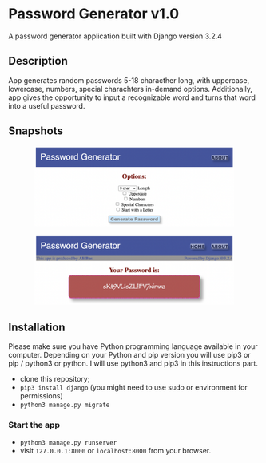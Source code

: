 # Password Generator v1.0

A password generator application built with Django version 3.2.4

## Description

App generates random passwords 5-18 characther long, with uppercase, lowercase, numbers, special charachters in-demand options.
Additionally, app gives the opportunity to input a recognizable word and turns that word into a useful password.

## Snapshots

<p align="center">
<img src="https://raw.githubusercontent.com/alibas01/pass_gen_django/main/pass_gen/static/images/home.png" width="400" height="auto" />
</p>

<p align="center">
<img src="https://raw.githubusercontent.com/alibas01/pass_gen_django/main/pass_gen/static/images/pass.png" width="400" height="auto" />
</p>

## Installation

Please make sure you have Python programming language available in your computer.
Depending on your Python and pip version you will use pip3 or pip / python3 or python. I will use python3 and pip3 in this instructions part.

- clone this repository;
- `pip3 install django` (you might need to use sudo or environment for permissions)
- `python3 manage.py migrate`

### Start the app

- `python3 manage.py runserver`
- visit `127.0.0.1:8000` or `localhost:8000` from your browser.
